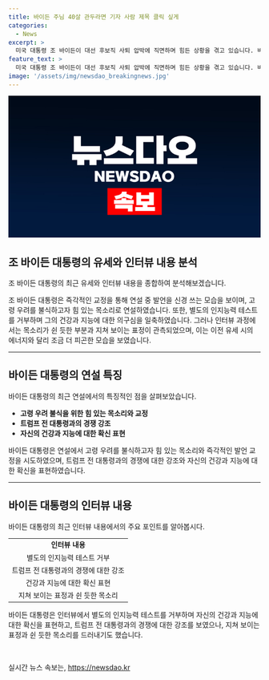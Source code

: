 ```yaml
---
title: 바이든 주님 40살 관두라면 기자 사람 제목 클릭 싶게
categories:
  - News
excerpt: >
  미국 대통령 조 바이든이 대선 후보직 사퇴 압박에 직면하며 힘든 상황을 겪고 있습니다. 바이든은 유세 중 고령 우려를 불식하며 강한 의지를 보이고, 발언 실수를 교정하며 노력하는 모습을 보였습니다. 또한, 트럼프 전 대통령과의 대결에서 승리를 강조하면서 건강 상태와 능력을 자신하며 입장을 밝혔습니다. 그러나 인터뷰 중에는 피로한 표정을 보이기도 했습니다. 이에 대한 관측이 이루어졌지만, 발언 내용에서 큰 차이는 없었습니다.
feature_text: >
  미국 대통령 조 바이든이 대선 후보직 사퇴 압박에 직면하며 힘든 상황을 겪고 있습니다. 바이든은 유세 중 고령 우려를 불식하며 강한 의지를 보이고, 발언 실수를 교정하며 노력하는 모습을 보였습니다. 또한, 트럼프 전 대통령과의 대결에서 승리를 강조하면서 건강 상태와 능력을 자신하며 입장을 밝혔습니다. 그러나 인터뷰 중에는 피로한 표정을 보이기도 했습니다. 이에 대한 관측이 이루어졌지만, 발언 내용에서 큰 차이는 없었습니다.
image: '/assets/img/newsdao_breakingnews.jpg'
---
```


<p><img src="/assets/img/newsdao_breakingnews.jpg" alt="koreaapp 속보" /></p>

<h2 data-ke-size="size26">조 바이든 대통령의 유세와 인터뷰 내용 분석</h2>

<p>조 바이든 대통령의 최근 유세와 인터뷰 내용을 종합하여 분석해보겠습니다.</p>

<p data-ke-size="size16">조 바이든 대통령은 즉각적인 교정을 통해 연설 중 발언을 신경 쓰는 모습을 보이며, 고령 우려를 불식하고자 힘 있는 목소리로 연설하였습니다. 또한, 별도의 인지능력 테스트를 거부하며 그의 건강과 지능에 대한 의구심을 일축하였습니다. 그러나 인터뷰 과정에서는 목소리가 쉰 듯한 부분과 지쳐 보이는 표정이 관측되었으며, 이는 이전 유세 시의 에너지와 달리 조금 더 피곤한 모습을 보였습니다.</p>

<hr>

<h2 data-ke-size="size26">바이든 대통령의 연설 특징</h2>

<p>바이든 대통령의 최근 연설에서의 특징적인 점을 살펴보았습니다.</p>

<ul>
  <li><b>고령 우려 불식을 위한 힘 있는 목소리와 교정</b></li>
  <li><b>트럼프 전 대통령과의 경쟁 강조</b></li>
  <li><b>자신의 건강과 지능에 대한 확신 표현</b></li>
</ul>

<p data-ke-size="size16">바이든 대통령은 연설에서 고령 우려를 불식하고자 힘 있는 목소리와 즉각적인 발언 교정을 시도하였으며, 트럼프 전 대통령과의 경쟁에 대한 강조와 자신의 건강과 지능에 대한 확신을 표현하였습니다.</p>

<hr>

<h2 data-ke-size="size26">바이든 대통령의 인터뷰 내용</h2>

<p>바이든 대통령의 최근 인터뷰 내용에서의 주요 포인트를 알아봅시다.</p>

<table>
  <tr>
    <td style="text-align: center; height: 17px;"><b>인터뷰 내용</b></td>
  </tr>
  <tr>
    <td style="text-align: center; height: 17px;">별도의 인지능력 테스트 거부</td>
  </tr>
  <tr>
    <td style="text-align: center; height: 17px;">트럼프 전 대통령과의 경쟁에 대한 강조</td>
  </tr>
  <tr>
    <td style="text-align: center; height: 17px;">건강과 지능에 대한 확신 표현</td>
  </tr>
  <tr>
    <td style="text-align: center; height: 17px;">지쳐 보이는 표정과 쉰 듯한 목소리</td>
  </tr>
</table>

<p data-ke-size="size16">바이든 대통령은 인터뷰에서 별도의 인지능력 테스트를 거부하며 자신의 건강과 지능에 대한 확신을 표현하고, 트럼프 전 대통령과의 경쟁에 대한 강조를 보였으나, 지쳐 보이는 표정과 쉰 듯한 목소리를 드러내기도 했습니다.</p>

<p data-ke-size="size16">&nbsp;</p>
실시간 뉴스 속보는, <a href="https://newsdao.kr" rel="dofollow">https://newsdao.kr</a>


